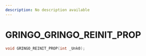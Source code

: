 ```yaml
---
description: No description available 
---
```


# GRINGO\_GRINGO_REINIT_PROP

```cpp
void GRINGO_REINIT_PROP(int _Unk0);
```